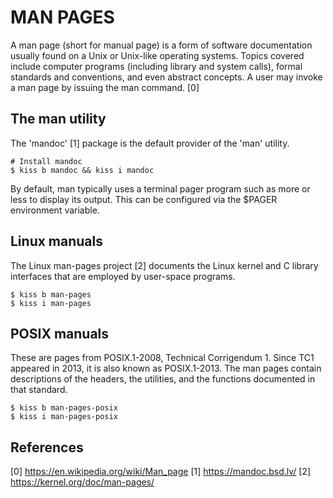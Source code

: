 MAN PAGES
=========

A man page (short for manual page) is a form of software documentation usually
found on a Unix or Unix-like operating systems. Topics covered include computer
programs (including library and system calls), formal standards and conventions,
and even abstract concepts. A user may invoke a man page by issuing the man
command. [0]

The man utility
---------------

The 'mandoc' [1] package is the default provider of the 'man' utility.

    # Install mandoc
    $ kiss b mandoc && kiss i mandoc

By default, man typically uses a terminal pager program such as more or less to
display its output. This can be configured via the $PAGER environment variable.

Linux manuals
-------------

The Linux man-pages project [2] documents the Linux kernel and C library
interfaces that are employed by user-space programs.

    $ kiss b man-pages 
    $ kiss i man-pages

POSIX manuals
-------------

These are pages from POSIX.1-2008, Technical Corrigendum 1. Since TC1 appeared
in 2013, it is also known as POSIX.1-2013. The man pages contain descriptions of
the headers, the utilities, and the functions documented in that standard.

    $ kiss b man-pages-posix
    $ kiss i man-pages-posix

References
----------

[0] https://en.wikipedia.org/wiki/Man_page
[1] https://mandoc.bsd.lv/
[2] https://kernel.org/doc/man-pages/
